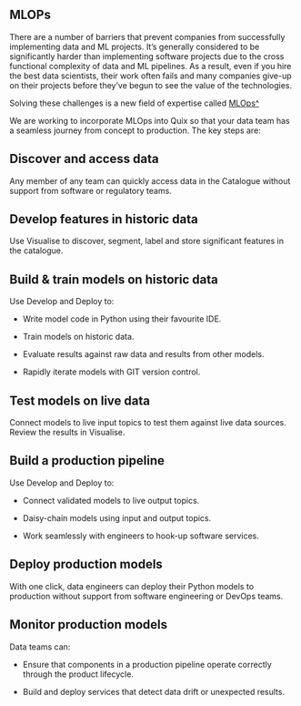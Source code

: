 ## MLOPs

There are a number of barriers that prevent companies from successfully
implementing data and ML projects. It’s generally considered to be
significantly harder than implementing software projects due to the
cross functional complexity of data and ML pipelines. As a result, even
if you hire the best data scientists, their work often fails and many
companies give-up on their projects before they’ve begun to see the
value of the technologies.

Solving these challenges is a new field of expertise called
[MLOps^](https://en.wikipedia.org/wiki/MLOps)

We are working to incorporate MLOps into Quix so that your data team has
a seamless journey from concept to production. The key steps are:

## Discover and access data

Any member of any team can quickly access data in the Catalogue without
support from software or regulatory teams.

## Develop features in historic data

Use Visualise to discover, segment, label and store significant features
in the catalogue.

## Build & train models on historic data

Use Develop and Deploy to:

  - Write model code in Python using their favourite IDE.

  - Train models on historic data.

  - Evaluate results against raw data and results from other models.

  - Rapidly iterate models with GIT version control.

## Test models on live data

Connect models to live input topics to test them against live data
sources. Review the results in Visualise.

## Build a production pipeline

Use Develop and Deploy to:

  - Connect validated models to live output topics.

  - Daisy-chain models using input and output topics.

  - Work seamlessly with engineers to hook-up software services.

## Deploy production models

With one click, data engineers can deploy their Python models to
production without support from software engineering or DevOps teams.

## Monitor production models

Data teams can:

  - Ensure that components in a production pipeline operate correctly
    through the product lifecycle.

  - Build and deploy services that detect data drift or unexpected
    results.
